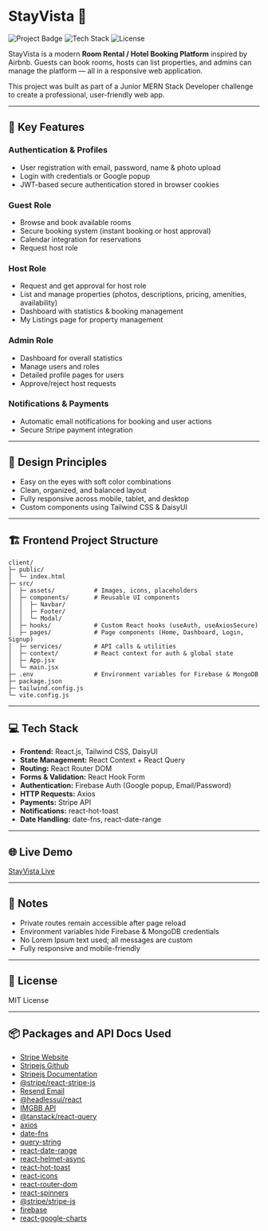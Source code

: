# StayVista 🌴

![Project Badge](https://img.shields.io/badge/Project-Room%20Rental-blue)
![Tech Stack](https://img.shields.io/badge/Tech-MERN-orange)
![License](https://img.shields.io/badge/License-MIT-green)

StayVista is a modern **Room Rental / Hotel Booking Platform** inspired by Airbnb. Guests can book rooms, hosts can list properties, and admins can manage the platform — all in a responsive web application.

This project was built as part of a Junior MERN Stack Developer challenge to create a professional, user-friendly web app.

---

## 🚀 Key Features

### Authentication & Profiles
- User registration with email, password, name & photo upload  
- Login with credentials or Google popup  
- JWT-based secure authentication stored in browser cookies

### Guest Role
- Browse and book available rooms  
- Secure booking system (instant booking or host approval)  
- Calendar integration for reservations  
- Request host role

### Host Role
- Request and get approval for host role  
- List and manage properties (photos, descriptions, pricing, amenities, availability)  
- Dashboard with statistics & booking management  
- My Listings page for property management

### Admin Role
- Dashboard for overall statistics  
- Manage users and roles  
- Detailed profile pages for users  
- Approve/reject host requests

### Notifications & Payments
- Automatic email notifications for booking and user actions  
- Secure Stripe payment integration

---

## 🎨 Design Principles
- Easy on the eyes with soft color combinations  
- Clean, organized, and balanced layout  
- Fully responsive across mobile, tablet, and desktop  
- Custom components using Tailwind CSS & DaisyUI

---

## 🏗 Frontend Project Structure

```
client/
├─ public/
│  └─ index.html
├─ src/
│  ├─ assets/           # Images, icons, placeholders
│  ├─ components/       # Reusable UI components
│  │  ├─ Navbar/
│  │  ├─ Footer/
│  │  └─ Modal/
│  ├─ hooks/            # Custom React hooks (useAuth, useAxiosSecure)
│  ├─ pages/            # Page components (Home, Dashboard, Login, Signup)
│  ├─ services/         # API calls & utilities
│  ├─ context/          # React context for auth & global state
│  ├─ App.jsx
│  └─ main.jsx
├─ .env                 # Environment variables for Firebase & MongoDB
├─ package.json
├─ tailwind.config.js
└─ vite.config.js
```

---

## 💻 Tech Stack

- **Frontend:** React.js, Tailwind CSS, DaisyUI  
- **State Management:** React Context + React Query  
- **Routing:** React Router DOM  
- **Forms & Validation:** React Hook Form  
- **Authentication:** Firebase Auth (Google popup, Email/Password)  
- **HTTP Requests:** Axios  
- **Payments:** Stripe API  
- **Notifications:** react-hot-toast  
- **Date Handling:** date-fns, react-date-range

---

## 🌐 Live Demo

[StayVista Live](https://stayvista-live-2025-ce330.web.app)  


---

## 📌 Notes
- Private routes remain accessible after page reload  
- Environment variables hide Firebase & MongoDB credentials  
- No Lorem Ipsum text used; all messages are custom  
- Fully responsive and mobile-friendly

---

## 📝 License

MIT License

---

## 📦 Packages and API Docs Used

- [Stripe Website](https://stripe.com/)  
- [Stripejs Github](https://github.com/stripe/react-stripe-js)  
- [Stripejs Documentation](https://docs.stripe.com/payments/quickstart)  
- [@stripe/react-stripe-js](https://www.npmjs.com/package/@stripe/react-stripe-js)  
- [Resend Email](https://resend.com/home)  
- [@headlessui/react](https://www.npmjs.com/package/@headlessui/react)  
- [IMGBB API](https://api.imgbb.com/)  
- [@tanstack/react-query](https://www.npmjs.com/package/@tanstack/react-query)  
- [axios](https://www.npmjs.com/package/axios)  
- [date-fns](https://www.npmjs.com/package/date-fns)  
- [query-string](https://www.npmjs.com/package/query-string)  
- [react-date-range](https://www.npmjs.com/package/react-date-range)  
- [react-helmet-async](https://www.npmjs.com/package/react-helmet-async)  
- [react-hot-toast](https://www.npmjs.com/package/react-hot-toast)  
- [react-icons](https://www.npmjs.com/package/react-icons)  
- [react-router-dom](https://www.npmjs.com/package/react-router-dom)  
- [react-spinners](https://www.npmjs.com/package/react-spinners)  
- [@stripe/stripe-js](https://www.npmjs.com/package/@stripe/stripe-js)  
- [firebase](https://www.npmjs.com/package/firebase)  
- [react-google-charts](https://www.react-google-charts.com/examples/line-chart)
